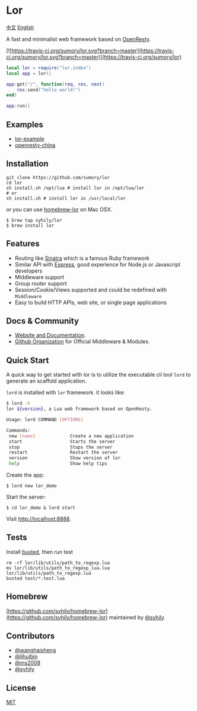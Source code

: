 # Lor 

<a href="./README_zh.md" style="font-size:13px">中文</a> <a href="./README.md" style="font-size:13px">English</a> 


A fast and minimalist web framework based on [OpenResty](http://openresty.org).

[![https://travis-ci.org/sumory/lor.svg?branch=master](https://travis-ci.org/sumory/lor.svg?branch=master)](https://travis-ci.org/sumory/lor) 



```lua
local lor = require("lor.index")
local app = lor()

app:get("/", function(req, res, next)
    res:send("hello world!")
end)

app:run()
```

## Examples

- [lor-example](https://github.com/lorlabs/lor-example)
- [openresty-china](https://github.com/sumory/openresty-china)


## Installation


```
git clone https://github.com/sumory/lor
cd lor
sh install.sh /opt/lua # install lor in /opt/lua/lor
# or
sh install.sh # install lor in /usr/local/lor
```

or you can use [homebrew-lor](https://github.com/syhily/homebrew-lor) on Mac OSX. 

```
$ brew tap syhily/lor
$ brew install lor
```


## Features

- Routing like [Sinatra](http://www.sinatrarb.com/) which is a famous Ruby framework
- Similar API with [Express](http://expressjs.com), good experience for Node.js or Javascript developers
- Middleware support
- Group router support
- Session/Cookie/Views supported and could be redefined with `Middleware`
- Easy to build HTTP APIs, web site, or single page applications



## Docs & Community

- [Website and Documentation](http://lor.sumory.com).
- [Github Organization](https://github.com/lorlabs) for Official Middleware & Modules.




## Quick Start

A quick way to get started with lor is to utilize the executable cli tool `lord` to generate an scaffold application.

`lord` is installed with `lor` framework. it looks like:

```bash
$ lord -h
lor ${version}, a Lua web framework based on OpenResty.

Usage: lord COMMAND [OPTIONS]

Commands:
 new [name]             Create a new application
 start                  Starts the server
 stop                   Stops the server
 restart                Restart the server
 version                Show version of lor
 help                   Show help tips
```

Create the app:

```
$ lord new lor_demo
```

Start the server:

```
$ cd lor_demo & lord start
```

Visit [http://localhost:8888](http://localhost:8888).



## Tests

Install [busted](http://olivinelabs.com/busted/), then run test

```
rm -rf lor/lib/utils/path_to_regexp.lua
mv lor/lib/utils/path_to_regexp_lua.lua lor/lib/utils/path_to_regexp.lua
busted test/*.test.lua
```

## Homebrew

[https://github.com/syhily/homebrew-lor](https://github.com/syhily/homebrew-lor) maintained by [@syhily](https://github.com/syhily)

## Contributors

- [@wanghaisheng](https://github.com/wanghaisheng)
- [@lihuibin](https://github.com/lihuibin)
- [@ms2008](https://github.com/ms2008)
- [@syhily](https://github.com/syhily)

## License

[MIT](./LICENSE)
